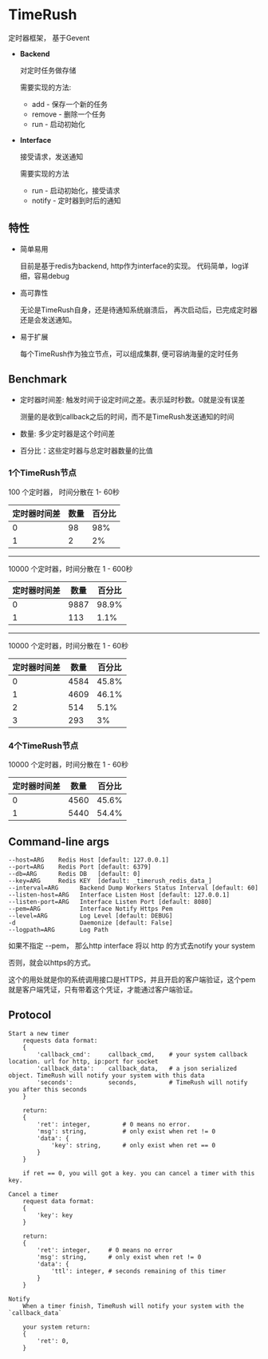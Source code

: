 # TimeRush

定时器框架， 基于Gevent

*   **Backend**
    
    对定时任务做存储

    需要实现的方法:
    *   add - 保存一个新的任务
    *   remove - 删除一个任务
    *   run - 启动初始化

*   **Interface**

    接受请求，发送通知
    
    需要实现的方法
    *   run - 启动初始化，接受请求
    *   notify - 定时器到时后的通知

## 特性

*   简单易用
    
    目前是基于redis为backend, http作为interface的实现。
    代码简单，log详细，容易debug

*   高可靠性

    无论是TimeRush自身，还是待通知系统崩溃后，
    再次启动后，已完成定时器还是会发送通知。

*   易于扩展

    每个TimeRush作为独立节点，可以组成集群,
    便可容纳海量的定时任务



## Benchmark

*   定时器时间差:   触发时间于设定时间之差。表示延时秒数。0就是没有误差

    测量的是收到callback之后的时间，而不是TimeRush发送通知的时间

*   数量:   多少定时器是这个时间差
*   百分比：这些定时器与总定时器数量的比值

### 1个TimeRush节点

100 个定时器， 时间分散在 1- 60秒

定时器时间差 | 数量 | 百分比
-------------|------|--------
0            | 98   | 98%
1            | 2    | 2%


----------


10000 个定时器，时间分散在 1 - 600秒

定时器时间差 | 数量 | 百分比
-------------|------|--------
0            | 9887 | 98.9%
1            | 113  | 1.1%


----------


10000 个定时器，时间分散在 1 - 60秒

定时器时间差 | 数量 | 百分比
-------------|------|--------
0            | 4584 | 45.8%
1            | 4609 | 46.1%
2            | 514  | 5.1%
3            | 293  | 3%

### 4个TimeRush节点

10000 个定时器，时间分散在 1 - 60秒

定时器时间差 | 数量 | 百分比
-------------|------|--------
0            | 4560 | 45.6%
1            | 5440 | 54.4%

## Command-line args

    --host=ARG    Redis Host [default: 127.0.0.1]
    --port=ARG    Redis Port [default: 6379]
    --db=ARG      Redis DB   [default: 0]
    --key=ARG     Redis KEY  [default: _timerush_redis_data_]
    --interval=ARG      Backend Dump Workers Status Interval [default: 60]
    --listen-host=ARG   Interface Listen Host [default: 127.0.0.1]
    --listen-port=ARG   Interface Listen Port [default: 8080]
    --pem=ARG           Interface Notify Https Pem
    --level=ARG         Log Level [default: DEBUG]
    -d                  Daemonize [default: False]
    --logpath=ARG       Log Path


如果不指定 --pem， 那么http interface 将以 http 的方式去notify your system

否则，就会以https的方式。

这个的用处就是你的系统调用接口是HTTPS，并且开启的客户端验证，这个pem就是客户端凭证，只有带着这个凭证，才能通过客户端验证。



## Protocol

    Start a new timer
        requests data format:
        {
            'callback_cmd':     callback_cmd,    # your system callback location. url for http, ip:port for socket
            'callback_data':    callback_data,   # a json serialized object. TimeRush will notify your system with this data
            'seconds':          seconds,         # TimeRush will notify you after this seconds
        }

        return:
        {
            'ret': integer,         # 0 means no error.
            'msg': string,          # only exist when ret != 0
            'data': {
                'key': string,      # only exist when ret == 0
            }
        }

        if ret == 0, you will got a key. you can cancel a timer with this key.

    Cancel a timer
        request data format:
        {
            'key': key
        }

        return:
        {
            'ret': integer,     # 0 means no error
            'msg': string,      # only exist when ret != 0
            'data': {
                'ttl': integer, # seconds remaining of this timer
            }
        }

    Notify
        When a timer finish, TimeRush will notify your system with the `callback_data`

        your system return:
        {
            'ret': 0,
        }
